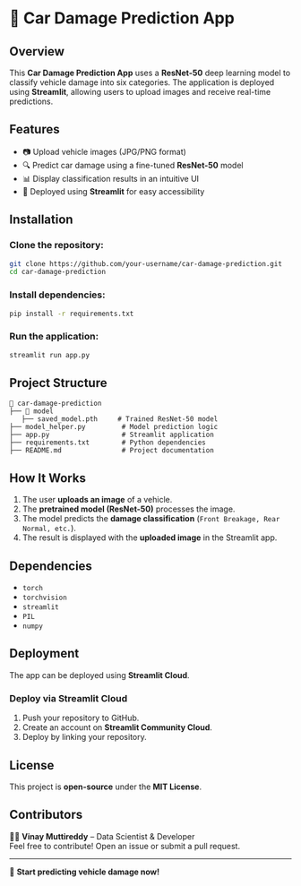 
# 🚗 Car Damage Prediction App

## Overview
This **Car Damage Prediction App** uses a **ResNet-50** deep learning model to classify vehicle damage into six categories. The application is deployed using **Streamlit**, allowing users to upload images and receive real-time predictions.

## Features
- 📷 Upload vehicle images (JPG/PNG format)
- 🔍 Predict car damage using a fine-tuned **ResNet-50** model
- 📊 Display classification results in an intuitive UI
- 🚀 Deployed using **Streamlit** for easy accessibility

## Installation

### Clone the repository:
```sh
git clone https://github.com/your-username/car-damage-prediction.git
cd car-damage-prediction
```

### Install dependencies:
```sh
pip install -r requirements.txt
```

### Run the application:
```sh
streamlit run app.py
```

## Project Structure
```
📂 car-damage-prediction
├── 📂 model
   ├── saved_model.pth     # Trained ResNet-50 model
├── model_helper.py         # Model prediction logic
├── app.py                  # Streamlit application
├── requirements.txt        # Python dependencies
├── README.md               # Project documentation
```

## How It Works
1. The user **uploads an image** of a vehicle.
2. The **pretrained model (ResNet-50)** processes the image.
3. The model predicts the **damage classification** (`Front Breakage, Rear Normal, etc.`).
4. The result is displayed with the **uploaded image** in the Streamlit app.

## Dependencies
- `torch`
- `torchvision`
- `streamlit`
- `PIL`
- `numpy`

## Deployment
The app can be deployed using **Streamlit Cloud**. 

### Deploy via Streamlit Cloud
1. Push your repository to GitHub.
2. Create an account on **Streamlit Community Cloud**.
3. Deploy by linking your repository.


## License
This project is **open-source** under the **MIT License**.

## Contributors
👩‍💻 **Vinay Muttireddy** – Data Scientist & Developer  
Feel free to contribute! Open an issue or submit a pull request.

---

🚀 **Start predicting vehicle damage now!**
```
